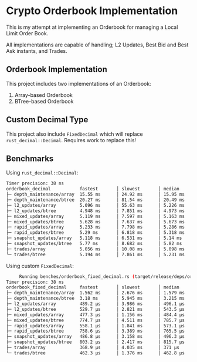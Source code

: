 # Crypto Orderbook Implementation

This is my attempt at implementing an Orderbook for managing a Local Limit Order Book.

All implementations are capable of handling; L2 Updates, Best Bid and Best Ask instants, and Trades.

## Orderbook Implementation

This project includes two implementations of an Orderbook:

1. Array-based Orderbook
2. BTree-based Orderbook

## Custom Decimal Type

This project also include `FixedDecimal` which will replace `rust_decimal::Decimal`. Requires work to replace this!

## Benchmarks

Using `rust_decimal::Decimal`:

```bash
Timer precision: 38 ns
orderbook_decimal           fastest       │ slowest       │ median        │ mean          │ samples │ iters
├─ depth_maintenance/array  15.55 ms      │ 24.92 ms      │ 15.95 ms      │ 16.37 ms      │ 100     │ 100
├─ depth_maintenance/btree  20.27 ms      │ 81.54 ms      │ 20.49 ms      │ 21.99 ms      │ 100     │ 100
├─ l2_updates/array         5.096 ms      │ 55.63 ms      │ 5.226 ms      │ 6.477 ms      │ 100     │ 100
├─ l2_updates/btree         4.948 ms      │ 7.851 ms      │ 4.973 ms      │ 5.059 ms      │ 100     │ 100
├─ mixed_updates/array      5.119 ms      │ 7.597 ms      │ 5.163 ms      │ 5.322 ms      │ 100     │ 100
├─ mixed_updates/btree      5.628 ms      │ 7.637 ms      │ 5.673 ms      │ 5.841 ms      │ 100     │ 100
├─ rapid_updates/array      5.233 ms      │ 7.798 ms      │ 5.286 ms      │ 5.546 ms      │ 100     │ 100
├─ rapid_updates/btree      5.29 ms       │ 6.818 ms      │ 5.318 ms      │ 5.427 ms      │ 100     │ 100
├─ snapshot_updates/array   5.118 ms      │ 6.531 ms      │ 5.14 ms       │ 5.247 ms      │ 100     │ 100
├─ snapshot_updates/btree   5.77 ms       │ 8.682 ms      │ 5.82 ms       │ 5.966 ms      │ 100     │ 100
├─ trades/array             5.056 ms      │ 10.08 ms      │ 5.098 ms      │ 5.267 ms      │ 100     │ 100
╰─ trades/btree             5.194 ms      │ 7.861 ms      │ 5.231 ms      │ 5.352 ms      │ 100     │ 100
```

Using custom `FixedDecimal`:

```bash
     Running benches/orderbook_fixed_decimal.rs (target/release/deps/orderbook_fixed_decimal-898d9311a58564a5)
Timer precision: 38 ns
orderbook_fixed_decimal     fastest       │ slowest       │ median        │ mean          │ samples │ iters
├─ depth_maintenance/array  1.562 ms      │ 2.676 ms      │ 1.579 ms      │ 1.617 ms      │ 100     │ 100
├─ depth_maintenance/btree  3.18 ms       │ 5.945 ms      │ 3.215 ms      │ 3.305 ms      │ 100     │ 100
├─ l2_updates/array         489.2 µs      │ 3.986 ms      │ 496.1 µs      │ 625.7 µs      │ 100     │ 100
├─ l2_updates/btree         529.7 µs      │ 2.821 ms      │ 543.5 µs      │ 625 µs        │ 100     │ 100
├─ mixed_updates/array      477.3 µs      │ 1.156 ms      │ 484.4 µs      │ 521.6 µs      │ 100     │ 100
├─ mixed_updates/btree      774.7 µs      │ 4.511 ms      │ 785.7 µs      │ 879.8 µs      │ 100     │ 100
├─ rapid_updates/array      558.1 µs      │ 1.841 ms      │ 573.1 µs      │ 651.6 µs      │ 100     │ 100
├─ rapid_updates/btree      758.6 µs      │ 3.389 ms      │ 765.5 µs      │ 835.9 µs      │ 100     │ 100
├─ snapshot_updates/array   486.8 µs      │ 3.158 ms      │ 496.3 µs      │ 559.3 µs      │ 100     │ 100
├─ snapshot_updates/btree   803.2 µs      │ 2.417 ms      │ 815.7 µs      │ 887.2 µs      │ 100     │ 100
├─ trades/array             368.9 µs      │ 4.035 ms      │ 371 µs        │ 432.3 µs      │ 100     │ 100
╰─ trades/btree             462.3 µs      │ 1.376 ms      │ 462.8 µs      │ 510.5 µs      │ 100     │ 100
```
